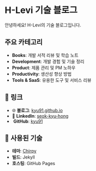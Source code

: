 # H-Levi 기술 블로그

안녕하세요! H-Levi의 기술 블로그입니다.

##  주요 카테고리

- **Books**: 개발 서적 리뷰 및 학습 노트
- **Development**: 개발 경험 및 기술 정리
- **Product**: 제품 관리 및 PM 노하우
- **Productivity**: 생산성 향상 방법
- **Tools & SaaS**: 유용한 도구 및 서비스 리뷰

## 🔗 링크

- 🌐 **블로그**: [kyu91.github.io](https://kyu91.github.io)
- 💼 **LinkedIn**: [seok-kyu-hong](https://www.linkedin.com/in/seok-kyu-hong/)
- ‍ **GitHub**: [kyu91](https://github.com/kyu91)

## 📖 사용된 기술

- **테마**: [Chirpy](https://github.com/cotes2020/jekyll-theme-chirpy)
- **빌드**: Jekyll
- **호스팅**: GitHub Pages


